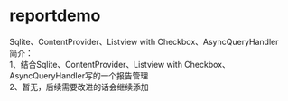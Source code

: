 # reportdemo
Sqlite、ContentProvider、Listview with Checkbox、AsyncQueryHandler  
简介：  
  1、结合Sqlite、ContentProvider、Listview with Checkbox、AsyncQueryHandler写的一个报告管理  
  2、暂无，后续需要改进的话会继续添加